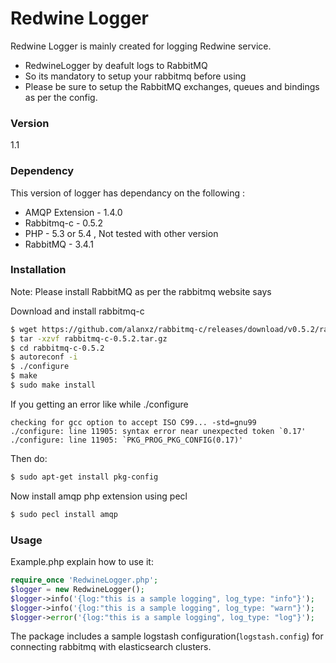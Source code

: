 Redwine Logger
==============
Redwine Logger is mainly created for logging Redwine service.

  - RedwineLogger by deafult logs to RabbitMQ 
  - So its mandatory to setup your rabbitmq before using 
  - Please be sure to setup the RabbitMQ exchanges, queues and bindings as per the config.

### Version
1.1

### Dependency

This version of logger has dependancy on the following :

* AMQP Extension - 1.4.0
* Rabbitmq-c - 0.5.2
* PHP - 5.3 or 5.4 , Not tested with other version
* RabbitMQ - 3.4.1

### Installation 
Note: Please install RabbitMQ as per the rabbitmq website says 

Download and install rabbitmq-c
```sh
$ wget https://github.com/alanxz/rabbitmq-c/releases/download/v0.5.2/rabbitmq-c-0.5.2.tar.gz
$ tar -xzvf rabbitmq-c-0.5.2.tar.gz
$ cd rabbitmq-c-0.5.2
$ autoreconf -i
$ ./configure
$ make
$ sudo make install
```
If you getting an error like while ./configure
```
checking for gcc option to accept ISO C99... -std=gnu99
./configure: line 11905: syntax error near unexpected token `0.17'
./configure: line 11905: `PKG_PROG_PKG_CONFIG(0.17)'
```
Then do:
```sh
$ sudo apt-get install pkg-config
```

Now install amqp php extension using pecl
```sh
$ sudo pecl install amqp
```
### Usage

Example.php explain how to use it:
```php
require_once 'RedwineLogger.php';
$logger = new RedwineLogger();
$logger->info('{log:"this is a sample logging", log_type: "info"}');
$logger->info('{log:"this is a sample logging", log_type: "warn"}');
$logger->error('{log:"this is a sample logging", log_type: "log"}');
```
The package includes a sample logstash configuration(`logstash.config`) for connecting rabbitmq with elasticsearch clusters.
